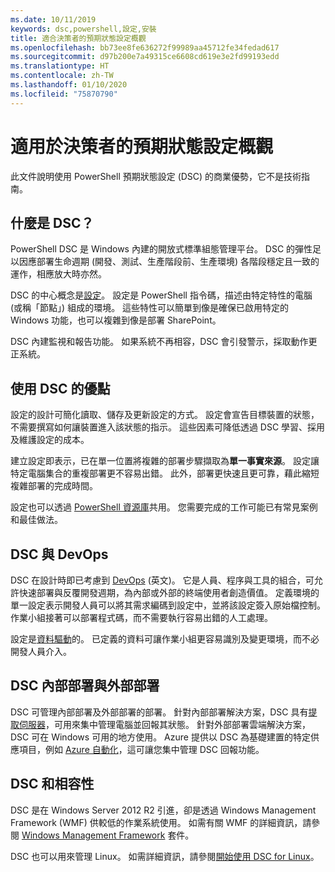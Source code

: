 ```yaml
---
ms.date: 10/11/2019
keywords: dsc,powershell,設定,安裝
title: 適合決策者的預期狀態設定概觀
ms.openlocfilehash: bb73ee8fe636272f99989aa45712fe34fedad617
ms.sourcegitcommit: d97b200e7a49315ce6608cd619e3e2fd99193edd
ms.translationtype: HT
ms.contentlocale: zh-TW
ms.lasthandoff: 01/10/2020
ms.locfileid: "75870790"
---
```

# <a name="desired-state-configuration-overview-for-decision-makers"></a>適用於決策者的預期狀態設定概觀

此文件說明使用 PowerShell 預期狀態設定 (DSC) 的商業優勢，它不是技術指南。

## <a name="what-is-dsc"></a>什麼是 DSC？

PowerShell DSC 是 Windows 內建的開放式標準組態管理平台。 DSC 的彈性足以因應部署生命週期 (開發、測試、生產階段前、生產環境) 各階段穩定且一致的運作，相應放大時亦然。

DSC 的中心概念是[設定](../configurations/configurations.md)。 設定是 PowerShell 指令碼，描述由特定特性的電腦 (或稱「節點」) 組成的環境。 這些特性可以簡單到像是確保已啟用特定的 Windows 功能，也可以複雜到像是部署 SharePoint。

DSC 內建監視和報告功能。 如果系統不再相容，DSC 會引發警示，採取動作更正系統。

## <a name="benefits-of-using-dsc"></a>使用 DSC 的優點

設定的設計可簡化讀取、儲存及更新設定的方式。 設定會宣告目標裝置的狀態，不需要撰寫如何讓裝置進入該狀態的指示。 這些因素可降低透過 DSC 學習、採用及維護設定的成本。

建立設定即表示，已在單一位置將複雜的部署步驟擷取為**單一事實來源**。 設定讓特定電腦集合的重複部署更不容易出錯。 此外，部署更快速且更可靠，藉此縮短複雜部署的完成時間。

設定也可以透過 [PowerShell 資源庫](https://powershellgallery.com)共用。 您需要完成的工作可能已有常見案例和最佳做法。

## <a name="dsc-and-devops"></a>DSC 與 DevOps

DSC 在設計時即已考慮到 [DevOps](/archive/blogs/ashleymcglone/devops-for-n00bs-ie-windows-people-like-me) \(英文\)。 它是人員、程序與工具的組合，可允許快速部署與反覆開發週期，為內部或外部的終端使用者創造價值。 定義環境的單一設定表示開發人員可以將其需求編碼到設定中，並將該設定簽入原始檔控制。 作業小組接著可以部署程式碼，而不需要執行容易出錯的人工處理。

設定是[資料驅動](../configurations/configData.md)的。 已定義的資料可讓作業小組更容易識別及變更環境，而不必開發人員介入。

## <a name="dsc-on-premises-and-off-premises"></a>DSC 內部部署與外部部署

DSC 可管理內部部署及外部部署的部署。 針對內部部署解決方案，DSC 具有[提取伺服器](../pull-server/pullServer.md)，可用來集中管理電腦並回報其狀態。 針對外部部署雲端解決方案，DSC 可在 Windows 可用的地方使用。
Azure 提供以 DSC 為基礎建置的特定供應項目，例如 [Azure 自動化](/azure/automation)，這可讓您集中管理 DSC 回報功能。

## <a name="dsc-and-compatibility"></a>DSC 和相容性

DSC 是在 Windows Server 2012 R2 引進，卻是透過 Windows Management Framework (WMF) 供較低的作業系統使用。 如需有關 WMF 的詳細資訊，請參閱 [Windows Management Framework](/powershell/scripting/wmf/overview) 套件。

DSC 也可以用來管理 Linux。 如需詳細資訊，請參閱[開始使用 DSC for Linux](../getting-started/lnxGettingStarted.md)。
